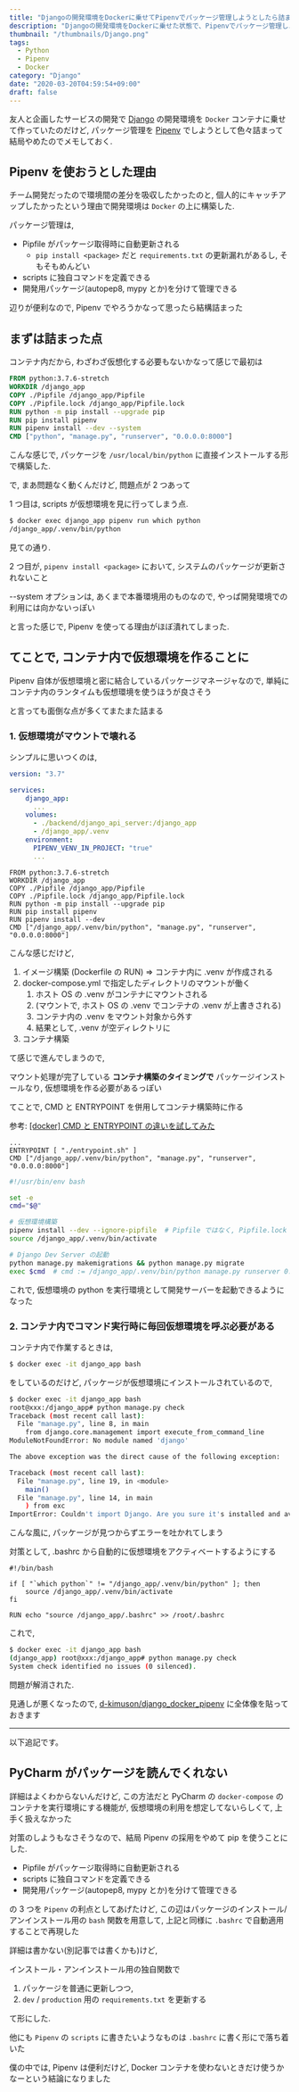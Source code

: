 ```yaml
---
title: "Djangoの開発環境をDockerに乗せてPipenvでパッケージ管理しようとしたら詰まって結局やめた話"
description: "Djangoの開発環境をDockerに乗せた状態で、Pipenvでパッケージ管理しようとしたら詰まって結局やめた話をします。"
thumbnail: "/thumbnails/Django.png"
tags:
  - Python
  - Pipenv
  - Docker
category: "Django"
date: "2020-03-20T04:59:54+09:00"
draft: false
---
```


友人と企画したサービスの開発で [Django](https://github.com/django/django) の開発環境を `Docker` コンテナに乗せて作っていたのだけど, パッケージ管理を [Pipenv](https://pipenv-ja.readthedocs.io/ja/translate-ja/basics.html) でしようとして色々詰まって結局やめたのでメモしておく.

## Pipenv を使おうとした理由

チーム開発だったので環境間の差分を吸収したかったのと, 個人的にキャッチアップしたかったという理由で開発環境は `Docker` の上に構築した.

パッケージ管理は,

- Pipfile がパッケージ取得時に自動更新される
  - `pip install <package>` だと `requirements.txt` の更新漏れがあるし, そもそもめんどい
- scripts に独自コマンドを定義できる
- 開発用パッケージ(autopep8, mypy とか)を分けて管理できる

辺りが便利なので, Pipenv でやろうかなって思ったら結構詰まった

## まずは詰まった点

コンテナ内だから, わざわざ仮想化する必要もないかなって感じで最初は

```dockerfile
FROM python:3.7.6-stretch
WORKDIR /django_app
COPY ./Pipfile /django_app/Pipfile
COPY ./Pipfile.lock /django_app/Pipfile.lock
RUN python -m pip install --upgrade pip
RUN pip install pipenv
RUN pipenv install --dev --system
CMD ["python", "manage.py", "runserver", "0.0.0.0:8000"]
```

こんな感じで, パッケージを `/usr/local/bin/python` に直接インストールする形で構築した.

で, まあ問題なく動くんだけど, 問題点が 2 つあって

1 つ目は, scripts が仮想環境を見に行ってしまう点.

```bash
$ docker exec django_app pipenv run which python
/django_app/.venv/bin/python
```

見ての通り.

2 つ目が, `pipenv install <package>` において, システムのパッケージが更新されないこと

--system オプションは, あくまで本番環境用のものなので, やっぱ開発環境での利用には向かないっぽい

と言った感じで, Pipenv を使ってる理由がほぼ潰れてしまった.

## てことで, コンテナ内で仮想環境を作ることに

Pipenv 自体が仮想環境と密に結合しているパッケージマネージャなので, 単純にコンテナ内のランタイムも仮想環境を使うほうが良さそう

と言っても面倒な点が多くてまたまた詰まる

### 1. 仮想環境がマウントで壊れる

シンプルに思いつくのは,

```yml:title=docker-compose.yml
version: "3.7"

services:
    django_app:
      ...
    volumes:
      - ./backend/django_api_server:/django_app
      - /django_app/.venv
    environment:
      PIPENV_VENV_IN_PROJECT: "true"
      ...
```

```dockerfile:django_app/Dockerfile
FROM python:3.7.6-stretch
WORKDIR /django_app
COPY ./Pipfile /django_app/Pipfile
COPY ./Pipfile.lock /django_app/Pipfile.lock
RUN python -m pip install --upgrade pip
RUN pip install pipenv
RUN pipenv install --dev
CMD ["/django_app/.venv/bin/python", "manage.py", "runserver", "0.0.0.0:8000"]
```

こんな感じだけど,

1. イメージ構築 (Dockerfile の RUN) => コンテナ内に .venv が作成される
2. docker-compose.yml で指定したディレクトリのマウントが働く
   1. ホスト OS の .venv がコンテナにマウントされる
   2. (マウントで, ホスト OS の .venv でコンテナの .venv が上書きされる)
   3. コンテナ内の .venv をマウント対象から外す
   4. 結果として, .venv が空ディレクトリに
3. コンテナ構築

て感じで進んでしまうので,

マウント処理が完了している **コンテナ構築のタイミングで** パッケージインストールなり, 仮想環境を作る必要があるっぽい

てことで, CMD と ENTRYPOINT を併用してコンテナ構築時に作る

参考: [[docker] CMD と ENTRYPOINT の違いを試してみた](https://qiita.com/hihihiroro/items/d7ceaadc9340a4dbeb8f#%E4%BD%B5%E7%94%A8)

```dockerfile:Dockerfile
...
ENTRYPOINT [ "./entrypoint.sh" ]
CMD ["/django_app/.venv/bin/python", "manage.py", "runserver", "0.0.0.0:8000"]
```

```bash:title=entrypoint.sh
#!/usr/bin/env bash

set -e
cmd="$@"

# 仮想環境構築
pipenv install --dev --ignore-pipfile  # Pipfile ではなく, Pipfile.lock から
source /django_app/.venv/bin/activate

# Django Dev Server の起動
python manage.py makemigrations && python manage.py migrate
exec $cmd  # cmd := /django_app/.venv/bin/python manage.py runserver 0.0.0.0:8000
```

これで, 仮想環境の python を実行環境として開発サーバーを起動できるようになった

### 2. コンテナ内でコマンド実行時に毎回仮想環境を呼ぶ必要がある

コンテナ内で作業するときは,

```bash
$ docker exec -it django_app bash
```

をしているのだけど, パッケージが仮想環境にインストールされているので,

```bash
$ docker exec -it django_app bash
root@xxx:/django_app# python manage.py check
Traceback (most recent call last):
  File "manage.py", line 8, in main
    from django.core.management import execute_from_command_line
ModuleNotFoundError: No module named 'django'

The above exception was the direct cause of the following exception:

Traceback (most recent call last):
  File "manage.py", line 19, in <module>
    main()
  File "manage.py", line 14, in main
    ) from exc
ImportError: Couldn't import Django. Are you sure it's installed and available on your PYTHONPATH environment variable? Did you forget to activate a virtual environment?
```

こんな風に, パッケージが見つからずエラーを吐かれてしまう

対策として, .bashrc から自動的に仮想環境をアクティベートするようにする

```bash:title=/django_app/.bashrc
#!/bin/bash

if [ "`which python`" != "/django_app/.venv/bin/python" ]; then
    source /django_app/.venv/bin/activate
fi
```

```dockerfile:/django_app/Dockerfile
RUN echo "source /django_app/.bashrc" >> /root/.bashrc
```

これで,

```bash
$ docker exec -it django_app bash
(django_app) root@xxx:/django_app# python manage.py check
System check identified no issues (0 silenced).
```

問題が解消された.

見通しが悪くなったので,
[d-kimuson/django_docker_pipenv](https://github.com/d-kimuson/django_docker_pipenv)
に全体像を貼っておきます

---

以下追記です。

## PyCharm がパッケージを読んでくれない

詳細はよくわからないんだけど, この方法だと PyCharm の `docker-compose` のコンテナを実行環境にする機能が, 仮想環境の利用を想定してないらしくて, 上手く扱えなかった

対策のしようもなさそうなので、結局 Pipenv の採用をやめて pip を使うことにした.

- Pipfile がパッケージ取得時に自動更新される
- scripts に独自コマンドを定義できる
- 開発用パッケージ(autopep8, mypy とか)を分けて管理できる

の 3 つを `Pipenv` の利点としてあげたけど, この辺はパッケージのインストール/アンインストール用の `bash` 関数を用意して, 上記と同様に `.bashrc` で自動適用することで再現した

詳細は書かない(別記事では書くかも)けど,

インストール・アンインストール用の独自関数で

1. パッケージを普通に更新しつつ,
2. `dev` / `production` 用の `requirements.txt` を更新する

て形にした.

他にも `Pipenv` の `scripts` に書きたいようなものは `.bashrc` に書く形にで落ち着いた

僕の中では, Pipenv は便利だけど, Docker コンテナを使わないときだけ使うかなーという結論になりました

